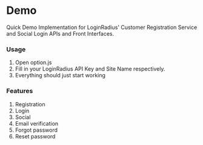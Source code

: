# Demo
Quick Demo Implementation for LoginRadius' Customer Registration Service and Social Login APIs and Front Interfaces.

### Usage

1. Open option.js
2. Fill in your LoginRadius API Key and Site Name respectively.
3. Everything should just start working

### Features

1. Registration
2. Login
3. Social
4. Email verification
5. Forgot password
6. Reset password
